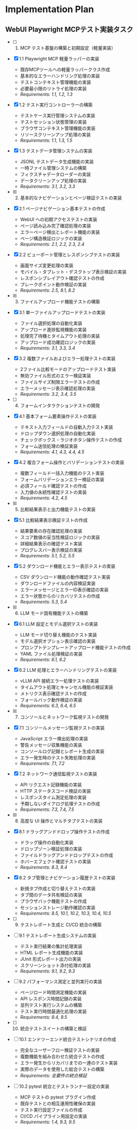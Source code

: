 # Implementation Plan

## WebUI Playwright MCPテスト実装タスク

- [ ] 1. MCP テスト基盤の構築と初期設定（軽量実装）
- [x] 1.1 Playwright MCP 軽量ラッパーの実装
  - 既存MCPツールへの軽量ラッパークラス作成
  - 基本的なエラーハンドリング処理の実装
  - テストコンテキスト管理機能の実装
  - 必要最小限のリトライ処理の実装
  - _Requirements: 1.1, 1.2, 1.3_

- [x] 1.2 テスト実行コントローラーの構築
  - テストケース実行管理システムの実装
  - テストセッション状態管理の実装
  - ブラウザコンテキスト管理機能の実装
  - リソースクリーンアップ処理の実装
  - _Requirements: 1.1, 1.3, 1.5_

- [x] 1.3 テストデータ管理システムの実装
  - JSONL テストデータ生成機能の実装
  - 一時ファイル管理システムの構築
  - フィクスチャデータローダーの実装
  - データクリーンアップ処理の実装
  - _Requirements: 3.1, 3.2, 3.3_

- [x] 2. 基本的なナビゲーションとページ検証テストの実装
- [x] 2.1 ページナビゲーション基本テストの作成
  - WebUI への初期アクセステストの実装
  - ページ読み込み完了確認処理の実装
  - エラーページ検出とレポート機能の実装
  - ページ構造検証ロジックの実装
  - _Requirements: 2.1, 2.2, 2.3, 2.4_

- [x] 2.2 ビューポート管理とレスポンシブテストの実装
  - 画面サイズ変更処理の実装
  - モバイル・タブレット・デスクトップ表示検証の実装
  - レスポンシブレイアウト確認テストの作成
  - ブレークポイント動作検証の実装
  - _Requirements: 2.5, 8.1, 8.2_

- [x] 3. ファイルアップロード機能テストの構築
- [x] 3.1 単一ファイルアップロードテストの実装
  - ファイル選択処理の自動化実装
  - アップロード進捗監視機能の実装
  - 処理完了待機とタイムアウト処理の実装
  - アップロード成功確認ロジックの実装
  - _Requirements: 3.1, 3.3, 3.4_

- [x] 3.2 複数ファイルおよびエラー処理テストの実装
  - 2ファイル比較モードのアップロードテスト実装
  - 無効ファイル形式のエラー検証実装
  - ファイルサイズ制限エラーテストの作成
  - エラーメッセージ表示確認処理の実装
  - _Requirements: 3.2, 3.4, 3.5_

- [ ] 4. フォームインタラクションテストの開発
- [x] 4.1 基本フォーム要素操作テストの実装
  - テキスト入力フィールドの自動入力テスト実装
  - ドロップダウン選択処理の自動化実装
  - チェックボックス・ラジオボタン操作テストの作成
  - フォーム送信処理の検証実装
  - _Requirements: 4.1, 4.3, 4.4, 4.5_

- [x] 4.2 複合フォーム操作とバリデーションテストの実装
  - 複数フィールド一括入力機能のテスト実装
  - フォームバリデーションエラー検証の実装
  - 必須フィールド確認テストの作成
  - 入力値の永続性確認テストの実装
  - _Requirements: 4.2, 4.5_

- [x] 5. 比較結果表示と出力機能テストの実装
- [x] 5.1 比較結果表示検証テストの作成
  - 結果要素の存在確認処理の実装
  - スコア数値の妥当性検証ロジックの実装
  - 詳細結果表示の確認テスト実装
  - プログレスバー表示検証の実装
  - _Requirements: 5.1, 5.2, 5.5_

- [x] 5.2 ダウンロード機能とエラー表示テストの実装
  - CSV ダウンロード機能の動作確認テスト実装
  - ダウンロードファイルの内容検証実装
  - エラーメッセージとエラーID表示確認の実装
  - エラー状態からのリカバリテストの作成
  - _Requirements: 5.3, 5.4_

- [x] 6. LLM モード固有機能テストの構築
- [x] 6.1 LLM 設定とモデル選択テストの実装
  - LLM モード切り替え機能のテスト実装
  - モデル選択オプション表示確認の実装
  - プロンプトテンプレートアップロード機能テストの作成
  - YAML ファイル処理検証の実装
  - _Requirements: 6.1, 6.2_

- [x] 6.2 LLM 処理とエラーハンドリングテストの実装
  - vLLM API 接続エラー処理テストの実装
  - タイムアウト処理とキャンセル機能の検証実装
  - メトリクス表示確認テストの作成
  - フォールバック動作検証の実装
  - _Requirements: 6.3, 6.4, 6.5_

- [x] 7. コンソールとネットワーク監視テストの開発
- [x] 7.1 コンソールメッセージ監視テストの実装
  - JavaScript エラー検出処理の実装
  - 警告メッセージ収集機能の実装
  - コンソールログ記録とレポート生成の実装
  - エラー発生時のテスト失敗処理の実装
  - _Requirements: 7.1, 7.2_

- [x] 7.2 ネットワーク通信監視テストの実装
  - API リクエスト記録機能の実装
  - HTTP ステータスコード検証の実装
  - レスポンスタイム測定処理の実装
  - 予期しないダイアログ処理テストの作成
  - _Requirements: 7.3, 7.4, 7.5_

- [x] 8. 高度な UI 操作とマルチタブテストの実装
- [x] 8.1 ドラッグアンドドロップ操作テストの作成
  - ドラッグ操作の自動化実装
  - ドロップゾーン検証処理の実装
  - ファイルドラッグアンドドロップテストの作成
  - ホバーエフェクト確認テストの実装
  - _Requirements: 8.3, 8.4_

- [x] 8.2 タブ管理とナビゲーション履歴テストの実装
  - 新規タブ作成と切り替えテストの実装
  - タブ間のデータ共有検証の実装
  - ブラウザバック機能テストの作成
  - セッションストレージ動作確認の実装
  - _Requirements: 8.5, 10.1, 10.2, 10.3, 10.4, 10.5_

- [ ] 9. テストレポート生成と CI/CD 統合の構築
- [ ] 9.1 テストレポート生成システムの実装
  - テスト実行結果の集計処理実装
  - HTML レポート生成機能の実装
  - JUnit 形式レポート出力の実装
  - スクリーンショット添付処理の実装
  - _Requirements: 9.1, 9.2, 9.3_

- [ ] 9.2 パフォーマンス測定と並列実行の実装
  - ページロード時間測定機能の実装
  - API レスポンス時間記録の実装
  - 並列テスト実行システムの構築
  - テスト実行時間最適化処理の実装
  - _Requirements: 9.4, 9.5_

- [ ] 10. 統合テストスイートの構築と検証
- [ ] 10.1 エンドツーエンド統合テストシナリオの作成
  - 完全なユーザーフロー検証テストの実装
  - 複数機能を組み合わせた統合テストの作成
  - エラー発生からリカバリまでの一連のテスト実装
  - 実際のデータを使用した総合テストの構築
  - _Requirements: 全要件の統合検証_

- [ ] 10.2 pytest 統合とテストランナー設定の実装
  - MCP テストの pytest プラグイン作成
  - 既存テストとの相互運用性確保の実装
  - テスト実行設定ファイルの作成
  - CI/CD パイプライン用設定の実装
  - _Requirements: 1.4, 9.3, 9.5_
